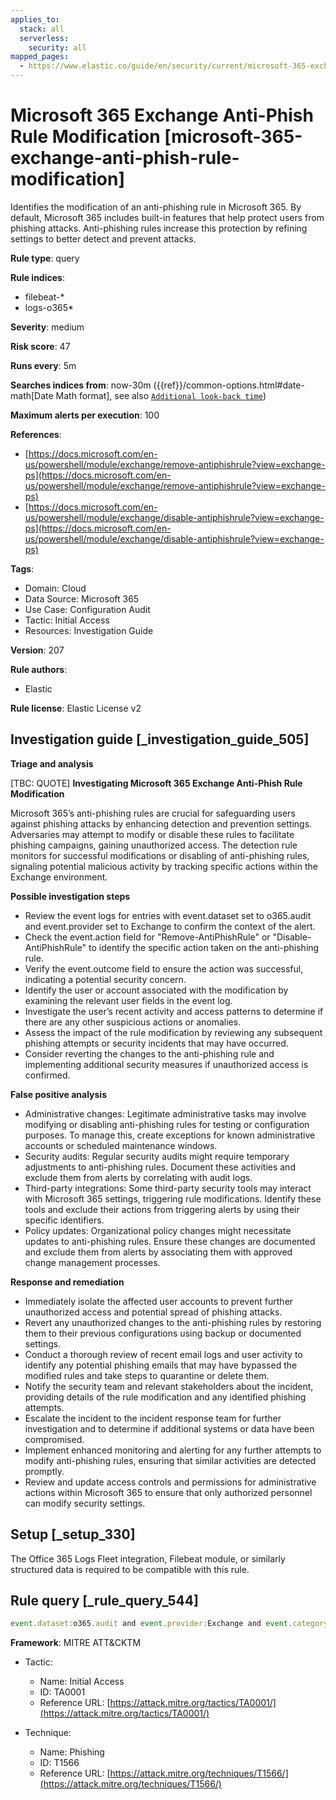 ```yaml
---
applies_to:
  stack: all
  serverless:
    security: all
mapped_pages:
  - https://www.elastic.co/guide/en/security/current/microsoft-365-exchange-anti-phish-rule-modification.html
---
```


# Microsoft 365 Exchange Anti-Phish Rule Modification [microsoft-365-exchange-anti-phish-rule-modification]

Identifies the modification of an anti-phishing rule in Microsoft 365. By default, Microsoft 365 includes built-in features that help protect users from phishing attacks. Anti-phishing rules increase this protection by refining settings to better detect and prevent attacks.

**Rule type**: query

**Rule indices**:

* filebeat-*
* logs-o365*

**Severity**: medium

**Risk score**: 47

**Runs every**: 5m

**Searches indices from**: now-30m ({{ref}}/common-options.html#date-math[Date Math format], see also [`Additional look-back time`](docs-content://solutions/security/detect-and-alert/create-detection-rule.md#rule-schedule))

**Maximum alerts per execution**: 100

**References**:

* [https://docs.microsoft.com/en-us/powershell/module/exchange/remove-antiphishrule?view=exchange-ps](https://docs.microsoft.com/en-us/powershell/module/exchange/remove-antiphishrule?view=exchange-ps)
* [https://docs.microsoft.com/en-us/powershell/module/exchange/disable-antiphishrule?view=exchange-ps](https://docs.microsoft.com/en-us/powershell/module/exchange/disable-antiphishrule?view=exchange-ps)

**Tags**:

* Domain: Cloud
* Data Source: Microsoft 365
* Use Case: Configuration Audit
* Tactic: Initial Access
* Resources: Investigation Guide

**Version**: 207

**Rule authors**:

* Elastic

**Rule license**: Elastic License v2

## Investigation guide [_investigation_guide_505]

**Triage and analysis**

[TBC: QUOTE]
**Investigating Microsoft 365 Exchange Anti-Phish Rule Modification**

Microsoft 365’s anti-phishing rules are crucial for safeguarding users against phishing attacks by enhancing detection and prevention settings. Adversaries may attempt to modify or disable these rules to facilitate phishing campaigns, gaining unauthorized access. The detection rule monitors for successful modifications or disabling of anti-phishing rules, signaling potential malicious activity by tracking specific actions within the Exchange environment.

**Possible investigation steps**

* Review the event logs for entries with event.dataset set to o365.audit and event.provider set to Exchange to confirm the context of the alert.
* Check the event.action field for "Remove-AntiPhishRule" or "Disable-AntiPhishRule" to identify the specific action taken on the anti-phishing rule.
* Verify the event.outcome field to ensure the action was successful, indicating a potential security concern.
* Identify the user or account associated with the modification by examining the relevant user fields in the event log.
* Investigate the user’s recent activity and access patterns to determine if there are any other suspicious actions or anomalies.
* Assess the impact of the rule modification by reviewing any subsequent phishing attempts or security incidents that may have occurred.
* Consider reverting the changes to the anti-phishing rule and implementing additional security measures if unauthorized access is confirmed.

**False positive analysis**

* Administrative changes: Legitimate administrative tasks may involve modifying or disabling anti-phishing rules for testing or configuration purposes. To manage this, create exceptions for known administrative accounts or scheduled maintenance windows.
* Security audits: Regular security audits might require temporary adjustments to anti-phishing rules. Document these activities and exclude them from alerts by correlating with audit logs.
* Third-party integrations: Some third-party security tools may interact with Microsoft 365 settings, triggering rule modifications. Identify these tools and exclude their actions from triggering alerts by using their specific identifiers.
* Policy updates: Organizational policy changes might necessitate updates to anti-phishing rules. Ensure these changes are documented and exclude them from alerts by associating them with approved change management processes.

**Response and remediation**

* Immediately isolate the affected user accounts to prevent further unauthorized access and potential spread of phishing attacks.
* Revert any unauthorized changes to the anti-phishing rules by restoring them to their previous configurations using backup or documented settings.
* Conduct a thorough review of recent email logs and user activity to identify any potential phishing emails that may have bypassed the modified rules and take steps to quarantine or delete them.
* Notify the security team and relevant stakeholders about the incident, providing details of the rule modification and any identified phishing attempts.
* Escalate the incident to the incident response team for further investigation and to determine if additional systems or data have been compromised.
* Implement enhanced monitoring and alerting for any further attempts to modify anti-phishing rules, ensuring that similar activities are detected promptly.
* Review and update access controls and permissions for administrative actions within Microsoft 365 to ensure that only authorized personnel can modify security settings.


## Setup [_setup_330]

The Office 365 Logs Fleet integration, Filebeat module, or similarly structured data is required to be compatible with this rule.


## Rule query [_rule_query_544]

```js
event.dataset:o365.audit and event.provider:Exchange and event.category:web and event.action:("Remove-AntiPhishRule" or "Disable-AntiPhishRule") and event.outcome:success
```

**Framework**: MITRE ATT&CKTM

* Tactic:

    * Name: Initial Access
    * ID: TA0001
    * Reference URL: [https://attack.mitre.org/tactics/TA0001/](https://attack.mitre.org/tactics/TA0001/)

* Technique:

    * Name: Phishing
    * ID: T1566
    * Reference URL: [https://attack.mitre.org/techniques/T1566/](https://attack.mitre.org/techniques/T1566/)



